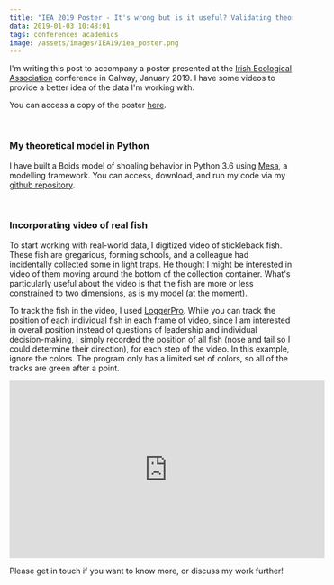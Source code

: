 ```yaml
---
title: "IEA 2019 Poster - It's wrong but is it useful? Validating theoretical models of fish collective behaviour"
data: 2019-01-03 10:48:01
tags: conferences academics
image: /assets/images/IEA19/iea_poster.png
---
```


I'm writing this post to accompany a poster presented at the [Irish Ecological Association][IEA] conference in Galway, January 2019. I have some videos to provide a better idea of the data I'm working with.

You can access a copy of the poster [here][poster].

</br>

### My theoretical model in Python

I have built a Boids model of shoaling behavior in Python 3.6 using [Mesa][mesa], a modelling framework. You can access, download, and run my code via my [github repository][git].

</br>

### Incorporating video of real fish


To start working with real-world data, I digitized video of stickleback fish. These fish are gregarious, forming schools, and a colleague had incidentally collected some in light traps. He thought I might be interested in video of them moving around the bottom of the collection container. What's particularly useful about the video is that the fish are  more or less constrained to two dimensions, as is my model (at the moment).

To track the fish in the video, I used [LoggerPro][lp]. While you can track the position of each individual fish in each frame of video, since I am interested in overall position instead of questions of leadership and individual decision-making, I simply recorded the position of all fish (nose and tail so I could determine their direction), for each step of the video. In this example, ignore the colors. The program only has a limited set of colors, so all of the tracks are green after a point.

<iframe width="560" height="315" src="https://www.youtube.com/embed/CXHi9ycQY9c" frameborder="0" allow="accelerometer; autoplay; encrypted-media; gyroscope; picture-in-picture" allowfullscreen> </iframe>

</br> 

Please get in touch if you want to know more, or discuss my work further!



[IEA]: https://www.britishecologicalsociety.org/membership-community/irish-ecological-association/
[poster]: https://drive.google.com/file/d/1iboD1KEVauBHRCMgT6c2Zq8Gfv-cFHDd/view?usp=sharing
[lp]: https://www.vernier.com/products/software/lp/
[mesa]: https://mesa.readthedocs.io/en/master/
[git]: https://github.com/sowasser/fish-shoaling-model